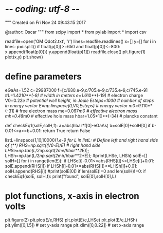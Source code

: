 # -*- coding: utf-8 -*-
"""
Created on Fri Nov 24 09:43:15 2017

@author: Oscar
"""
from scipy import *
from pylab import *
import csv

readfile=open('OM Qdot2.txt', 'r')
lines=readfile.readlines()
x=[]
y=[]
for i in lines:
    p=i.split()
    if float(p[0])>=650 and float(p[0])<=800:
        x.append(float(p[0]))
        y.append(float(p[1]))
readfile.close()
plt.figure(1)
plot(x,y)
plt.show()


# define parameters
eGaAs=1.52
c=29987000
f=[c/680.e-9,c/705.e-9,c/735.e-9,c/745.e-9]
#L=1.42*10**(-9) # width in meters
e=1.6*10**(-19) # electron charge
V0=0.22*e # potential well height, in Joule
Esteps=1000 # number of steps in energy vector
E=np.linspace(0,V0,Esteps) # energy vector
m0=9.1*10**(-31) # free electron mass
me=0.067*m0 # effective electron mass
mh=0.48*m0 # effective hole mass
hbar=1.05*10**(-34) # plancks constant

def checkEq1(solE,solH,f):
    a=abs(hbar*f[0]-eGaAs)
    b=solE[0]+solH[0]
    if b-0.01<=a<=b+0.01:
        return True
    return False

listL=linspace(1,10,10000)*1.e-9
for L in listL:
    # Define left and right hand side of (**)
    RHS=np.sqrt((V0-E)/E) # right hand side
    LHSe=np.tan(L/2*np.sqrt(2*me/hbar**2*E));
    LHSh=np.tan(L/2*np.sqrt(2*mh/hbar**2*E));
                                     #print(LHSe, LHSh)
    solE=[]
    solH=[]
    for i in range(len(E)):
        if LHSe[i]-0.01<=abs(RHS[i])<=LHSe[i]+0.01:
            solE.append(RHS[i])
        if LHSh[i]-0.01<=abs(RHS[i])<=LHSh[i]+0.01:
            solH.append(RHS[i])
    #print(solE[0])
    if len(solE)!=0 and len(solH)!=0:
        if checkEq1(solE, solH,f):
            print("found", solE[0],solH[0],L)
    
    
# plot functions, x-axis in electron volts 
plt.figure(2)
plt.plot(E/e,RHS) 
plt.plot(E/e,LHSe)
plt.plot(E/e,LHSh)
plt.ylim([0,1.5])  # set y-axis range
plt.xlim([0,0.22]) # set x-axis range
